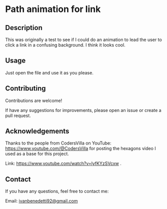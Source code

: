 # Path animation for link

## Description

This was originally a test to see if I could do an animation to lead the user to click a link in a confusing background. I think it looks cool. 

## Usage

Just open the file and use it as you please.

## Contributing

Contributions are welcome! 

If have any suggestions for improvements, please open an issue or create a pull request.

## Acknowledgements

Thanks to the people from CodersVilla on YouTube: https://www.youtube.com/@CodersVilla 
for posting the hexagons video I used as a base for this project.


Link: https://www.youtube.com/watch?v=lyfKYzSVcxw .

## Contact

If you have any questions, feel free to contact me:

Email: ivanbenedetti92@gmail.com
